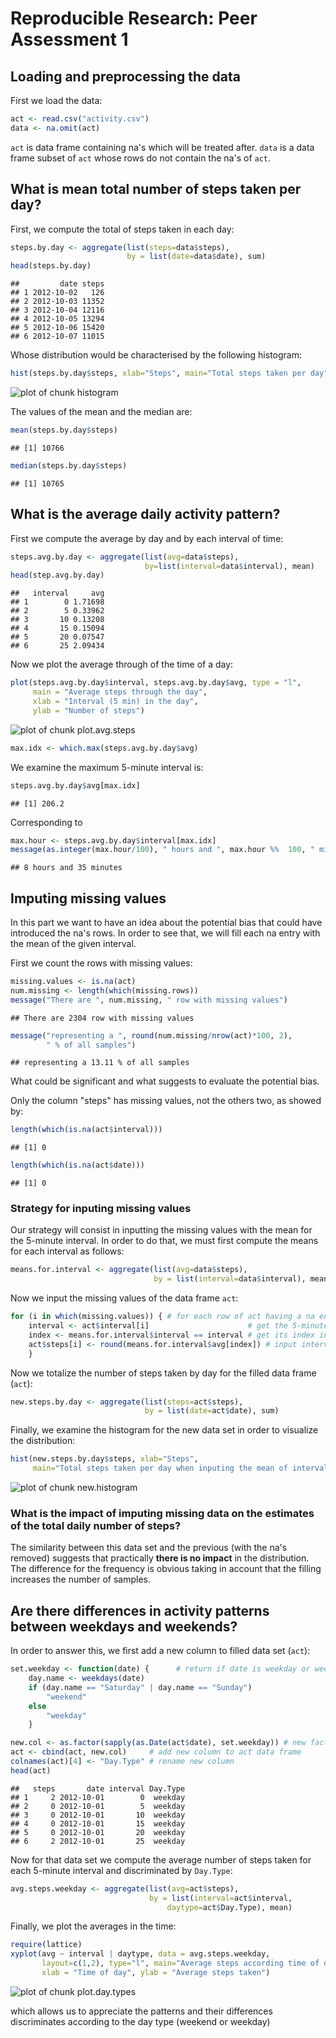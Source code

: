 # Reproducible Research: Peer Assessment 1


## Loading and preprocessing the data

First we load the data:


```r
act <- read.csv("activity.csv")
data <- na.omit(act)  
```
`act` is data frame containing na's which will be treated after. `data`
is a data frame subset of `act` whose rows do not contain the na's of
`act`.


## What is mean total number of steps taken per day?

First, we compute the total of steps taken in each day:

```r
steps.by.day <- aggregate(list(steps=data$steps),
                          by = list(date=data$date), sum)
head(steps.by.day)
```

```
##         date steps
## 1 2012-10-02   126
## 2 2012-10-03 11352
## 3 2012-10-04 12116
## 4 2012-10-05 13294
## 5 2012-10-06 15420
## 6 2012-10-07 11015
```

Whose distribution would be characterised by the following histogram:

```r
hist(steps.by.day$steps, xlab="Steps", main="Total steps taken per day")
```

![plot of chunk histogram](figure/histogram.png) 

The values of the mean and the median are:

```r
mean(steps.by.day$steps)
```

```
## [1] 10766
```

```r
median(steps.by.day$steps)
```

```
## [1] 10765
```

## What is the average daily activity pattern?

First we compute the average by day and by each interval of time:

```r
steps.avg.by.day <- aggregate(list(avg=data$steps),
                              by=list(interval=data$interval), mean)
head(step.avg.by.day)
```

```
##   interval     avg
## 1        0 1.71698
## 2        5 0.33962
## 3       10 0.13208
## 4       15 0.15094
## 5       20 0.07547
## 6       25 2.09434
```

Now we plot the average through of the time of a day:

```r
plot(steps.avg.by.day$interval, steps.avg.by.day$avg, type = "l",
     main = "Average steps through the day",
     xlab = "Interval (5 min) in the day",
     ylab = "Number of steps")
```

![plot of chunk plot.avg.steps](figure/plot.avg.steps.png) 

```r
max.idx <- which.max(steps.avg.by.day$avg)
```

We examine the maximum 5-minute interval is:

```r
steps.avg.by.day$avg[max.idx]
```

```
## [1] 206.2
```
Corresponding to

```r
max.hour <- steps.avg.by.day$interval[max.idx]
message(as.integer(max.hour/100), " hours and ", max.hour %%  100, " minutes")
```

```
## 8 hours and 35 minutes
```


## Imputing missing values

In this part we want to have an idea about the potential bias that could
have introduced the na's rows. In order to see that, we will fill each
na entry with the mean of the given interval.

First we count the rows with missing values:

```r
missing.values <- is.na(act)
num.missing <- length(which(missing.rows))
message("There are ", num.missing, " row with missing values")
```

```
## There are 2304 row with missing values
```

```r
message("representing a ", round(num.missing/nrow(act)*100, 2),
        " % of all samples")
```

```
## representing a 13.11 % of all samples
```
What could be significant and what suggests to evaluate the
potential bias.

Only the column "steps" has missing values, not the others two, as showed
by:

```r
length(which(is.na(act$interval)))
```

```
## [1] 0
```

```r
length(which(is.na(act$date)))
```

```
## [1] 0
```

### Strategy for inputing missing values

Our strategy  will consist in inputting the
missing values with the mean for the 5-minute interval. In order to do
that, we must first compute the means for each interval as follows:

```r
means.for.interval <- aggregate(list(avg=data$steps),
                                by = list(interval=data$interval), mean)
```

Now we input the missing values of the data frame `act`:

```r
for (i in which(missing.values)) { # for each row of act having a na entry
    interval <- act$interval[i]                      # get the 5-minute interval
    index <- means.for.interval$interval == interval # get its index in means
    act$steps[i] <- round(means.for.interval$avg[index]) # input interval mean
    }
```

Now we totalize the number of steps taken by day for the filled data
frame (`act`):

```r
new.steps.by.day <- aggregate(list(steps=act$steps),
                              by = list(date=act$date), sum)
```

Finally, we examine the histogram for the new data set in order to
visualize the distribution:

```r
hist(new.steps.by.day$steps, xlab="Steps",
     main="Total steps taken per day when inputing the mean of interval")
```

![plot of chunk new.histogram](figure/new.histogram.png) 

### What is the impact of imputing missing data on the estimates of the total daily number of steps?

The similarity between this data set and the previous (with the na's
removed) suggests that practically **there is no impact** in the
distribution. The difference for the frequency is obvious taking in
account that the filling increases the number of samples.


## Are there differences in activity patterns between weekdays and weekends?

In order to answer this, we first add a new column to filled data set
(`act`):

```r
set.weekday <- function(date) {      # return if date is weekday or weekend
    day.name <- weekdays(date)
    if (day.name == "Saturday" | day.name == "Sunday")
        "weekend"
    else
        "weekday"
    }

new.col <- as.factor(sapply(as.Date(act$date), set.weekday)) # new factor column
act <- cbind(act, new.col)     # add new column to act data frame
colnames(act)[4] <- "Day.Type" # rename new column
head(act)
```

```
##   steps       date interval Day.Type
## 1     2 2012-10-01        0  weekday
## 2     0 2012-10-01        5  weekday
## 3     0 2012-10-01       10  weekday
## 4     0 2012-10-01       15  weekday
## 5     0 2012-10-01       20  weekday
## 6     2 2012-10-01       25  weekday
```

Now for that data set we compute the average number of steps taken for
each 5-minute interval and discriminated by `Day.Type`:

```r
avg.steps.weekday <- aggregate(list(avg=act$steps),
                               by = list(interval=act$interval,
                                   daytype=act$Day.Type), mean)
```

Finally, we plot the averages in the time:


```r
require(lattice)
xyplot(avg ~ interval | daytype, data = avg.steps.weekday,
       layout=c(1,2), type="l", main="Average steps according time of day",
       xlab = "Time of day", ylab = "Average steps taken")
```

![plot of chunk plot.day.types](figure/plot.day.types.png) 

which allows us to appreciate the patterns and their differences
discriminates according to the day type (weekend or weekday)
